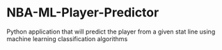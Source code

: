 # NBA-ML-Player-Predictor
Python application that will predict the player from a given stat line using machine learning classification algorithms
